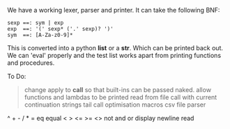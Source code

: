 

We have a working lexer, parser and printer. It can take the following BNF:
   
    sexp ==: sym | exp
    exp  ==: '(' sexp* ('.' sexp)? ')'
    sym  ==: [A-Za-z0-9]*

This is converted into a python **list** or a **str**. Which can be printed back out. We can 'eval' properly and the test list works apart from printing functions and procedures. 

To Do:
  > change apply to __call__ so that built-ins can be passed naked. 
  > allow functions and lambdas to be printed
  > read from file
  > call with current continuation
  > strings
  > tail call optimisation
  > macros
  > csv file parser

^ + - / * = eq equal < > <= >= <> not and or display newline read 

